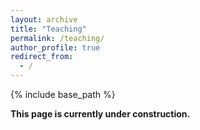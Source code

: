 ```yaml
---
layout: archive
title: "Teaching"
permalink: /teaching/
author_profile: true
redirect_from:
  - /
---
```


{% include base_path %}

**This page is currently under construction.**
